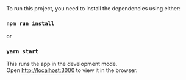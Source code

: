 ## 

To run this project, you need to install the dependencies using either: 

### `npm run install`

or
### `yarn start` 

This runs the app in the development mode.\
Open [http://localhost:3000](http://localhost:3000) to view it in the browser.

